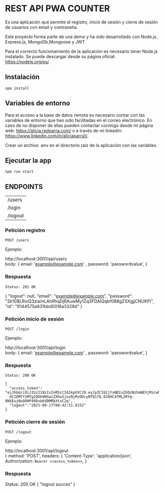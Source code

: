 # REST API PWA COUNTER 

Es una aplicación que permite el registro, inicio de sesión y cierre de sesión de usuarios con email y contraseña.

Este proyecto forma parte de una demo y ha sido desarrollado con Node.js, Express.js, MongoDb,Mongoose y JWT.

Para el correcto funcionamiento de la aplicación es necesario tener Node.js instalado. 
Se puede descargar desde su página oficial: https://nodejs.org/es/

## Instalación

    npm install
    
## Variables de entorno

  Para el acceso a la base de datos remota es necesario contar con las variables de entorno que han sido facilitadas en el correo electrónico.
  En caso de no disponer de ellas pueden contactar conmigo desde mi página web: https://alicia.redparra.com/ o a través de mi linkedin:          https://www.linkedin.com/in/aliciaparra1/. 
  
  Crear un archivo .env en el directorio raíz de la aplicación con las variables.

## Ejecutar la app

    npm run start

## ENDPOINTS

<table>
    <tr>
        <td>/users</td>
    </tr>
    <tr>
        <td>/login</td>
    </tr>
    <tr>
        <td>/logout</td>
    </tr>
</table>

### Petición registro

`POST /users`

Ejemplo:

http://localhost:3001/api/users
<br />
body: {
  email: 'example@example.com' ,
  password: 'passwordvalue',
}

### Respuesta

    Status: 201 OK
    
   {
    "logout": null,
    "email": "example@example.com",
    "password": "$2b$10$LRoiQ3zia/nLAhRhqDjRAuwMy1Zq3FDAIQqbf0B8gZSXgjjCNUKPi",
    "id": "6144575a631bbd0016a3329d"
    }
    
 ### Petición inicio de sesión

`POST /login`

Ejemplo:

http://localhost:3001/api/login
<br />
body: {
  email: 'example@example.com' ,
  password: 'passwordvalue',
}

### Respuesta

    Status: 200 OK
    
    {
      "access_token": "ejJhbGciOiJIUzI1NiIsInR5cCI6IkpXVCJ9.eyJpZCI6IjYxNDIxZGQzNzhmNEVjMzcwM2QzYWFhZSIsImlh
      dCI6MTYzMTg2ODk0NSwiZXhwIjoxNjMxODcyNTQ1fQ.0J6HC47ML2RYq-8NXEujNuOOHP49DxkKdDMRbXtxC2g",
      "logout":"2021-09-17T08:42:51.915Z"
    }

 ### Petición cierre de sesión

`POST /logout`

Ejemplo:

  http://localhost:3001/api/logout
  <br />
  {
    method: 'POST',
    headers: {
      'Content-Type': 'application/json',
      Authorization: `Bearer <<acess_token>>`,
   }

### Respuesta

  Status: 200 OK
  {
    "logout succes"
  }
 
 
